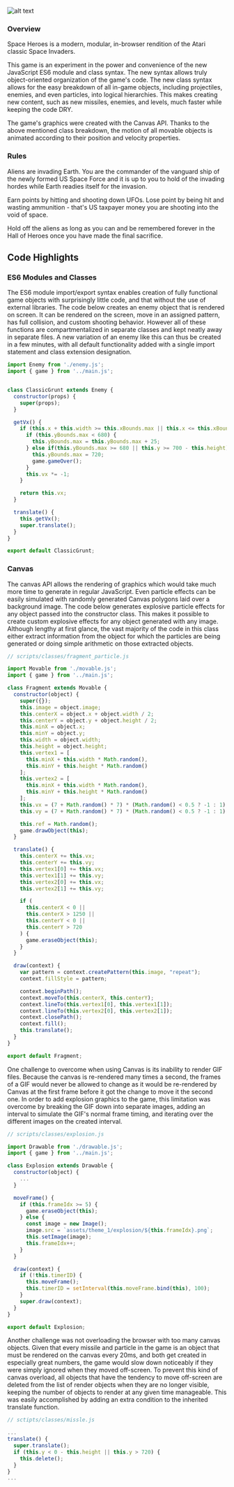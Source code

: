 ![alt text](assets/logo/logo1.png "Space Heroes Logo")

### Overview

Space Heroes is a modern, modular, in-browser rendition of the Atari classic Space Invaders.

This game is an experiment in the power and convenience of the new JavaScript ES6 module and class syntax. The new syntax allows truly object-oriented organization of the game's code. The new class syntax allows for the easy breakdown of all in-game objects, including projectiles, enemies, and even particles, into logical hierarchies. This makes creating new content, such as new missiles, enemies, and levels, much faster while keeping the code DRY.

The game's graphics were created with the Canvas API. Thanks to the above mentioned class breakdown, the motion of all movable objects is animated according to their position and velocity properties.

### Rules

Aliens are invading Earth. You are the commander of the vanguard ship of the newly formed US Space Force and it is up to you to hold of the invading hordes while Earth readies itself for the invasion.

Earn points by hitting and shooting down UFOs. Lose point by being hit and wasting ammunition - that's US taxpayer money you are shooting into the void of space.

Hold off the aliens as long as you can and be remembered forever in the Hall of Heroes once you have made the final sacrifice.

## Code Highlights

### ES6 Modules and Classes

The ES6 module import/export syntax enables creation of fully functional game objects with surprisingly little code, and that without the use of external libraries. The code below creates an enemy object that is rendered on screen. It can be rendered on the screen, move in an assigned pattern, has full collision, and custom shooting behavior. However all of these functions are compartmentalized in separate classes and kept neatly away in separate files. A new variation of an enemy like this can thus be created in a few minutes, with all default functionality added with a single import statement and class extension designation.

```javascript
import Enemy from './enemy.js';
import { game } from '../main.js';


class ClassicGrunt extends Enemy {
  constructor(props) {
    super(props);
  }

  getVx() {
    if (this.x + this.width >= this.xBounds.max || this.x <= this.xBounds.min) {
      if (this.yBounds.max < 680) {
        this.yBounds.max = this.yBounds.max + 25;
      } else if(this.yBounds.max >= 680 || this.y >= 700 - this.height) {
        this.yBounds.max = 720;
        game.gameOver();
      }
      this.vx *= -1;
    }

    return this.vx;
  }

  translate() {
    this.getVx();
    super.translate();
  }
}

export default ClassicGrunt;
```

### Canvas

The canvas API allows the rendering of graphics which would take much more time to generate in regular JavaScript. Even particle effects can be easily simulated with randomly generated Canvas polygons laid over a background image. The code below generates explosive particle effects for any object passed into the constructor class. This makes it possible to create custom explosive effects for any object generated with any image. Although lengthy at first glance, the vast majority of the code in this class either extract information from the object for which the particles are being generated or doing simple arithmetic on those extracted objects.

```javascript
// scripts/classes/fragment_particle.js

import Movable from './movable.js';
import { game } from '../main.js';

class Fragment extends Movable {
  constructor(object) {
    super({});
    this.image = object.image;
    this.centerX = object.x + object.width / 2;
    this.centerY = object.y + object.height / 2;
    this.minX = object.x;
    this.minY = object.y;
    this.width = object.width;
    this.height = object.height;
    this.vertex1 = [
      this.minX + this.width * Math.random(),
      this.minY + this.height * Math.random()
    ];
    this.vertex2 = [
      this.minX + this.width * Math.random(),
      this.minY + this.height * Math.random()
    ];
    this.vx = (7 + Math.random() * 7) * (Math.random() < 0.5 ? -1 : 1);
    this.vy = (7 + Math.random() * 7) * (Math.random() < 0.5 ? -1 : 1);

    this.ref = Math.random();
    game.drawObject(this);
  }

  translate() {
    this.centerX += this.vx;
    this.centerY += this.vy;
    this.vertex1[0] += this.vx;
    this.vertex1[1] += this.vy;
    this.vertex2[0] += this.vx;
    this.vertex2[1] += this.vy;

    if (
      this.centerX < 0 ||
      this.centerX > 1250 ||
      this.centerY < 0 ||
      this.centerY > 720
    ) {
      game.eraseObject(this);
    }
  }

  draw(context) {
    var pattern = context.createPattern(this.image, "repeat");
    context.fillStyle = pattern;

    context.beginPath();
    context.moveTo(this.centerX, this.centerY);
    context.lineTo(this.vertex1[0], this.vertex1[1]);
    context.lineTo(this.vertex2[0], this.vertex2[1]);
    context.closePath();
    context.fill();
    this.translate();
  }
}

export default Fragment;
```

One challenge to overcome when using Canvas is its inability to render GIF files. Because the canvas is re-rendered many times a second, the frames of a GIF would never be allowed to change as it would be re-rendered by Canvas at the first frame before it got the change to move it the second one.
In order to add explosion graphics to the game, this limitation was overcome by breaking the GIF down into separate images, adding an interval to simulate the GIF's normal frame timing, and iterating over the different images on the created interval.

```javascript
// scripts/classes/explosion.js

import Drawable from './drawable.js';
import { game } from '../main.js';

class Explosion extends Drawable {
  constructor(object) {
    ...
  }

  moveFrame() {
    if (this.frameIdx >= 5) {
      game.eraseObject(this);
    } else {
      const image = new Image();
      image.src = `assets/theme_1/explosion/${this.frameIdx}.png`;
      this.setImage(image);
      this.frameIdx++;
    }
  }

  draw(context) {
    if (!this.timerID) {
      this.moveFrame();
      this.timerID = setInterval(this.moveFrame.bind(this), 100);
    }
    super.draw(context);
  }
}

export default Explosion;
```

Another challenge was not overloading the browser with too many canvas objects. Given that every missile and particle in the game is an object that must be rendered on the canvas every 20ms, and both get created in especially great numbers, the game would slow down noticeably if they were simply ignored when they moved off-screen. To prevent this kind of canvas overload, all objects that have the tendency to move off-screen are deleted from the list of render objects when they are no longer visible, keeping the number of objects to render at any given time manageable. This was easily accomplished by adding an extra condition to the inherited translate function.

```javascript
// sctipts/classes/missle.js

...
translate() {
  super.translate();
  if (this.y < 0 - this.height || this.y > 720) {
    this.delete();
  }
}
...
```
